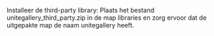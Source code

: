 Installeer de third-party library:
Plaats het bestand unitegallery_third_party.zip in de map libraries en zorg ervoor dat de uitgepakte map de naam unitegallery heeft.
